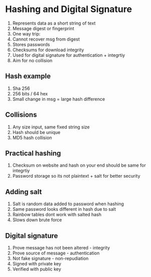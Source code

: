 # Hashing and Digital Signature

1. Represents data as a short string of text
 1. Message digest or fingerprint
1. One way trip:
 1. Cannot recover msg from digest
 1. Stores passwords
1. Checksums for download integrity
1. Used for digital signature for authentication + integrtiy
1. Aim for no collision

## Hash example

1. Sha 256
1. 256 bits / 64 hex
1. Small change in msg = large hash difference

## Collisions

1. Any size input, same fixed string size
1. Hash should be unique
1. MD5 hash collision

## Practical hashing

1. Checksum on website and hash on your end should be same for integrtiy
1. Password storage so its not plaintext + salt for better security

## Adding salt

1. Salt is random data added to password when hashing
1. Same password looks different in hash due to salt
1. Rainbow tables dont work with salted hash
1. Slows down brute force

## Digital signature

1. Prove message has not been altered - integrity
1. Prove source of message - authentication
1. Not fake signature - non-repudiation
1. Signed with private key
1. Verified with public key
